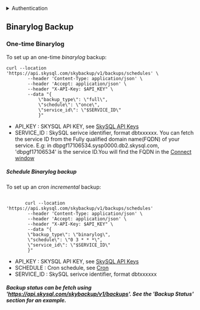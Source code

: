 <details>
<summary>
Authentication
</summary>
<h3>
<ol>
<li>
Go to the SkySQL <a href="https://app.skysql.com/user-profile/api-keys">API Key management page</a>  and generate an API key
</li>
<li>
Export the value from the token field to an environment variable $API_KEY

  ```
  export API_KEY='... key data ...'
  ```
</li>
<li>
Use it on subsequent request, e.g:

        ```bash
        curl --request GET 'https://api.skysql.com/skybackup/v1/backups/schedules' --header "X-API-Key: ${API_KEY}"
        ```
</li>
</ol>
</details>  

## Binarylog Backup


### One-time Binarylog

To set up an one-time *binarylog* backup:

```
curl --location 'https://api.skysql.com/skybackup/v1/backups/schedules' \
        --header 'Content-Type: application/json' \
        --header 'Accept: application/json' \
        --header "X-API-Key: $API_KEY" \
        --data "{
            \"backup_type\": \"full\",
            \"schedule\": \"once\",
            \"service_id\": \"$SERVICE_ID\"
            }"

```
- API_KEY : SKYSQL API KEY, see [SkySQL API Keys](https://app.skysql.com/user-profile/api-keys/)
- SERVICE_ID : SkySQL serivce identifier, format dbtxxxxxx. You can fetch the service ID from the Fully qualified domain name(FQDN) of your service. E.g: in dbpgf17106534.sysp0000.db2.skysql.com, 'dbpgf17106534' is the service ID.You will find the FQDN in the [Connect window](https://app.skysql.com/dashboard) 

##### Schedule Binarylog backup 

To set up an cron *incremental* backup:

```

       curl --location 'https://api.skysql.com/skybackup/v1/backups/schedules'
        --header 'Content-Type: application/json' \
        --header 'Accept: application/json' \
        --header "X-API-Key: $API_KEY" \
        --data "{
        \"backup_type\": \"binarylog\",
        \"schedule\": \"0 3 * * *\",
        \"service_id\": \"$SERVICE_ID\"
        }"
```

- API_KEY : SKYSQL API KEY, see [SkySQL API Keys](https://app.skysql.com/user-profile/api-keys/)
- SCHEDULE : Cron schedule, see [Cron](https://en.wikipedia.org/wiki/Cron)
- SERVICE_ID : SkySQL serivce identifier, format dbtxxxxxx

##### Backup status can be fetch using 'https://api.skysql.com/skybackup/v1/backups'. See the 'Backup Status' section for an example.

